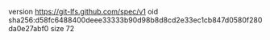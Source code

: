version https://git-lfs.github.com/spec/v1
oid sha256:d58fc6488400deee33333b90d98b8d8cd2e33ec1cb847d0580f280da0e27abf0
size 72
